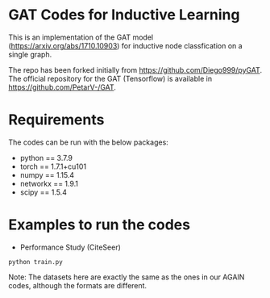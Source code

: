 # GAT Codes for Inductive Learning

This is an implementation of the GAT model (https://arxiv.org/abs/1710.10903) for inductive node classfication on a single graph.

The repo has been forked initially from https://github.com/Diego999/pyGAT. The official repository for the GAT (Tensorflow) is available in https://github.com/PetarV-/GAT.

# Requirements

The codes can be run with the below packages:
* python == 3.7.9
* torch == 1.7.1+cu101 
* numpy == 1.15.4
* networkx == 1.9.1
* scipy == 1.5.4

# Examples to run the codes
* Performance Study (CiteSeer)
```
python train.py
```

Note: The datasets here are exactly the same as the ones in our AGAIN codes, although the formats are different.

